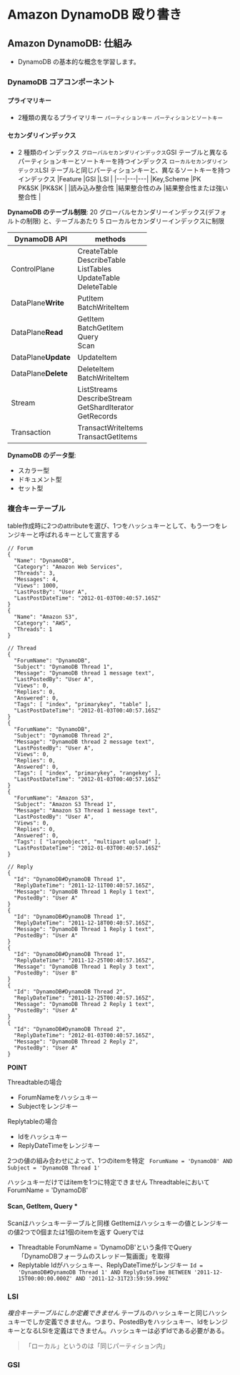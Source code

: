 # Amazon DynamoDB 殴り書き

## Amazon DynamoDB: 仕組み 
- DynamoDB の基本的な概念を学習します。

### DynamoDB コアコンポーネント
#### プライマリキー

- 2種類の異なるプライマリキー
`パーティションキー`
`パーティションとソートキー`


#### セカンダリインデックス
- 2 種類のインデックス
`グローバルセカンダリインデックス`GSI
テーブルと異なるパーティションキーとソートキーを持つインデックス
`ローカルセカンダリインデックス`LSI
テーブルと同じパーティションキーと、異なるソートキーを持つインデックス
|Feature  |GSI  |LSI  |
|---|---|---|
|Key,Scheme  |PK<br>PK&SK  |PK&SK  |
|読み込み整合性  |結果整合性のみ  |結果整合性または強い整合性  |


**DynamoDB のテーブル制限**:
20 グローバルセカンダリーインデックス(デフォルトの制限) と、テーブルあたり 5 ローカルセカンダリーインデックスに制限

|DynamoDB API  |methods  |
|---|---|
|ControlPlane  |CreateTable<br>DescribeTable<br>ListTables<br>UpdateTable<br>DeleteTable|
|DataPlane**Write**|PutItem<br>BatchWriteItem<br>
|DataPlane**Read**|GetItem<br>BatchGetItem<br>Query<br>Scan|
|DataPlane**Update**|UpdateItem|
|DataPlane**Delete**|DeleteItem<br>BatchWriteItem|
|Stream|ListStreams<br>DescribeStream<br>GetShardIterator<br>GetRecords|
|Transaction|TransactWriteItems <br>TransactGetItems|
**DynamoDB のデータ型**:
- スカラー型 
- ドキュメント型
- セット型

### 複合キーテーブル

table作成時に2つのattributeを選び、1つをハッシュキーとして、もう一つをレンジキーと呼ばれるキーとして宣言する

```
// Forum
{
  "Name": "DynamoDB",
  "Category": "Amazon Web Services",
  "Threads": 3,
  "Messages": 4,
  "Views": 1000,
  "LastPostBy": "User A",
  "LastPostDateTime": "2012-01-03T00:40:57.165Z"
}
{     
  "Name": "Amazon S3",
  "Category": "AWS",
  "Threads": 1
}

```
```
// Thread
{
  "ForumName": "DynamoDB",
  "Subject": "DynamoDB Thread 1",
  "Message": "DynamoDB thread 1 message text",
  "LastPostedBy": "User A",
  "Views": 0,
  "Replies": 0,
  "Answered": 0,
  "Tags": [ "index", "primarykey", "table" ],
  "LastPostDateTime": "2012-01-03T00:40:57.165Z"
}
{
  "ForumName": "DynamoDB",
  "Subject": "DynamoDB Thread 2",
  "Message": "DynamoDB thread 2 message text",
  "LastPostedBy": "User A",
  "Views": 0,
  "Replies": 0,
  "Answered": 0,
  "Tags": [ "index", "primarykey", "rangekey" ],
  "LastPostDateTime": "2012-01-03T00:40:57.165Z"
}
{
  "ForumName": "Amazon S3",
  "Subject": "Amazon S3 Thread 1",
  "Message": "Amazon S3 Thread 1 message text",
  "LastPostedBy": "User A",
  "Views": 0,
  "Replies": 0,
  "Answered": 0,
  "Tags": [ "largeobject", "multipart upload" ],
  "LastPostDateTime": "2012-01-03T00:40:57.165Z"
}
```
```
// Reply
{
  "Id": "DynamoDB#DynamoDB Thread 1",
  "ReplyDateTime": "2011-12-11T00:40:57.165Z",
  "Message": "DynamoDB Thread 1 Reply 1 text",
  "PostedBy": "User A"
}
{
  "Id": "DynamoDB#DynamoDB Thread 1",
  "ReplyDateTime": "2011-12-18T00:40:57.165Z",
  "Message": "DynamoDB Thread 1 Reply 1 text",
  "PostedBy": "User A"
}
{
  "Id": "DynamoDB#DynamoDB Thread 1",
  "ReplyDateTime": "2011-12-25T00:40:57.165Z",
  "Message": "DynamoDB Thread 1 Reply 3 text",
  "PostedBy": "User B"
}
{
  "Id": "DynamoDB#DynamoDB Thread 2",
  "ReplyDateTime": "2011-12-25T00:40:57.165Z",
  "Message": "DynamoDB Thread 2 Reply 1 text",
  "PostedBy": "User A"
}
{
  "Id": "DynamoDB#DynamoDB Thread 2",
  "ReplyDateTime": "2012-01-03T00:40:57.165Z",
  "Message": "DynamoDB Thread 2 Reply 2",
  "PostedBy": "User A"
}
```
**POINT**

Threadtableの場合
- ForumNameをハッシュキー
- Subjectをレンジキー

Replytableの場合
- Idをハッシュキー
- ReplyDateTimeをレンジキー

2つの値の組み合わせによって、1つのitemを特定
` ForumName = 'DynamoDB' AND Subject = 'DynamoDB Thread 1'`

ハッシュキーだけではitemを1つに特定できません
ThreadtableにおいてForumName = 'DynamoDB'

#### Scan, GetItem, Query *
Scanはハッシュキーテーブルと同様
GetItemはハッシュキーの値とレンジキーの値2つで0個または1個のitemを返す
Queryでは
- Threadtable ForumName = 'DynamoDB'という条件でQuery
「DynamoDBフォーラムのスレッド一覧画面」を取得
- Replytable Idがハッシュキー、ReplyDateTimeがレンジキー
`Id = 'DynamoDB#DynamoDB Thread 1' AND ReplyDateTime BETWEEN '2011-12-15T00:00:00.000Z' AND '2011-12-31T23:59:59.999Z'`

### LSI
*複合キーテーブルにしか定義できません*
テーブルのハッシュキーと同じハッシュキーでしか定義できません。つまり、PostedByをハッシュキー、IdをレンジキーとなるLSIを定義はできません。ハッシュキーは必ずIdである必要がある。
> 「ローカル」というのは「同じパーティション内」

### GSI 



